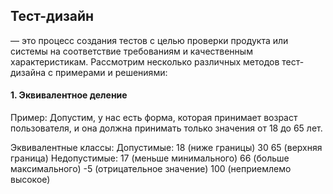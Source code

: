 ## Тест-дизайн 
— это процесс создания тестов с целью проверки продукта или системы на соответствие требованиям и качественным характеристикам. Рассмотрим несколько различных методов тест-дизайна с примерами и решениями:
#### 1. Эквивалентное деление
Пример:
Допустим, у нас есть форма, которая принимает возраст пользователя, и она должна принимать только значения от 18 до 65 лет.

Эквивалентные классы:
Допустимые:
18 (ниже границы)
30
65 (верхняя граница)
Недопустимые:
17 (меньше минимального)
66 (больше максимального)
-5 (отрицательное значение)
100 (неприемлемо высокое)
